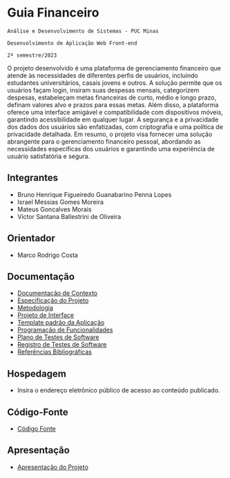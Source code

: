 # Guia Financeiro

`Análise e Desenvolvimento de Sistemas - PUC Minas`

`Desenvolvimento de Aplicação Web Front-end`

`2º semestre/2023`

O projeto desenvolvido é uma plataforma de gerenciamento financeiro que atende às necessidades de diferentes perfis de usuários, incluindo estudantes universitários, casais jovens e outros. A solução permite que os usuários façam login, insiram suas despesas mensais, categorizem despesas, estabeleçam metas financeiras de curto, médio e longo prazo, definam valores alvo e prazos para essas metas. Além disso, a plataforma oferece uma interface amigável e compatibilidade com dispositivos móveis, garantindo acessibilidade em qualquer lugar. A segurança e a privacidade dos dados dos usuários são enfatizadas, com criptografia e uma política de privacidade detalhada. Em resumo, o projeto visa fornecer uma solução abrangente para o gerenciamento financeiro pessoal, abordando as necessidades específicas dos usuários e garantindo uma experiência de usuário satisfatória e segura.

## Integrantes

* Bruno Henrique Figueiredo Guanabarino Penna Lopes
* Israel Messias Gomes Moreira
* Mateus Goncalves Morais
* Víctor Santana Ballestrini de Oliveira
  
## Orientador

* Marco Rodrigo Costa

## Documentação

* [Documentação de Contexto](documentos/01-Documentação%20de%20Contexto.md)
* [Especificação do Projeto](documentos/02-Especificação%20do%20Projeto.md)  
* [Metodologia](documentos/03-Metodologia.md)
* [Projeto de Interface](documentos/04-Projeto%20de%20Interface.md)
* [Template padrão da Aplicação](documentos/05-Template%20padrão%20da%20Aplicação.md)
* [Programação de Funcionalidades](documentos/06-Programação%20de%20Funcionalidades.md)
* [Plano de Testes de Software](documentos/07-Plano%20de%20Testes%20de%20Software.md)
* [Registro de Testes de Software](documentos/08-Registro%20de%20Testes%20de%20Software.md)
* [Referências Bibliográficas](documentos/09-Referências.md)

## Hospedagem

* Insira o endereço eletrônico público de acesso ao conteúdo publicado.

## Código-Fonte

* [Código Fonte](codigo-fonte/README.md)

## Apresentação

* [Apresentação do Projeto](apresentacao/README.md)
